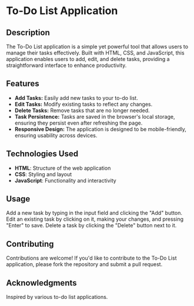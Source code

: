 # To-Do List Application

## Description

The To-Do List application is a simple yet powerful tool that allows users to manage their tasks effectively. Built with HTML, CSS, and JavaScript, this application enables users to add, edit, and delete tasks, providing a straightforward interface to enhance productivity.

## Features

- **Add Tasks:** Easily add new tasks to your to-do list.
- **Edit Tasks:** Modify existing tasks to reflect any changes.
- **Delete Tasks:** Remove tasks that are no longer needed.
- **Task Persistence:** Tasks are saved in the browser's local storage, ensuring they persist even after refreshing the page.
- **Responsive Design:** The application is designed to be mobile-friendly, ensuring usability across devices.

## Technologies Used

- **HTML**: Structure of the web application
- **CSS**: Styling and layout
- **JavaScript**: Functionality and interactivity

## Usage
Add a new task by typing in the input field and clicking the "Add" button.
Edit an existing task by clicking on it, making your changes, and pressing "Enter" to save.
Delete a task by clicking the "Delete" button next to it.

## Contributing
Contributions are welcome! If you'd like to contribute to the To-Do List application, please fork the repository and submit a pull request.

## Acknowledgments
Inspired by various to-do list applications.


